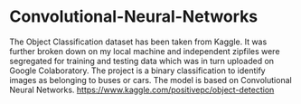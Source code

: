 # Convolutional-Neural-Networks
The Object Classification dataset has been taken from Kaggle. It was further broken down on my local machine and independent zipfiles were segregated for training and testing data which was in turn uploaded on Google Colaboratory. The project is a binary classification to identify images as belonging to buses or cars. The model is based on Convolutional Neural Networks.
https://www.kaggle.com/positivepc/object-detection
